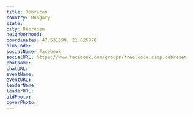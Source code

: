 ```yaml
---
title: Debrecen
country: Hungary
state: 
city: Debrecen
neighborhood: 
coordinates: 47.531399, 21.625978
plusCode:
socialName: Facebook
socialURL: https://www.facebook.com/groups/free.code.camp.debrecen
chatName:
chatURL:
eventName:
eventURL:
leaderName:
leaderURL:
oldPhoto: 
coverPhoto:
---
```

